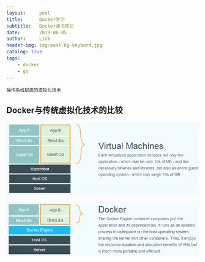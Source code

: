 ```yaml
---
layout:     post
title:      Docker学习
subtitle:   Docker读书笔记
date:       2019-06-05
author:     Link
header-img: img/post-bg-keybord.jpg
catalog: true
tags:
    - docker
    - go
---
```


    操作系统层面的虚拟化技术

## Docker与传统虚拟化技术的比较

![传统虚拟化](/img/post-docker-virtualization.png)

![Docker](/img/post-docker-docker.png)
